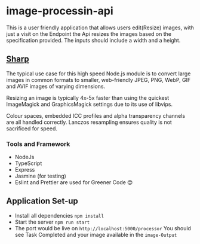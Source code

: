 # image-processin-api

This is a user friendly application that allows users edit(Resize) images, with just a visit on the Endpoint the Api resizes the images based on the specification provided. The inputs should include a width and a height.

## [Sharp](https://www.npmjs.com/package/sharp)
 The typical use case for this high speed Node.js module is to convert large images in common formats to smaller, web-friendly JPEG, PNG, WebP, GIF and AVIF images of varying dimensions.

Resizing an image is typically 4x-5x faster than using the quickest ImageMagick and GraphicsMagick settings due to its use of libvips.

Colour spaces, embedded ICC profiles and alpha transparency channels are all handled correctly. Lanczos resampling ensures quality is not sacrificed for speed.


### Tools and Framework
* NodeJs
* TypeScript
* Express
* Jasmine (for testing)
* Eslint and Prettier are used for Greener Code 😊

## Application Set-up
* Install all dependencies `npm install`
* Start the server `npm run start`
* The port would be live on `http://localhost:5000/processor`
 You should see Task Completed and your image available in the `image-Output`

